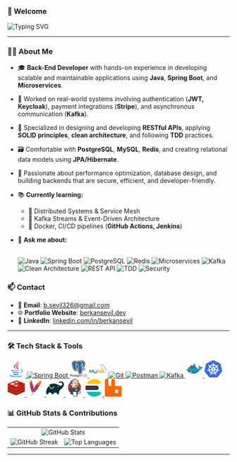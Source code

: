 ### 👋 Welcome

![Typing SVG](https://readme-typing-svg.herokuapp.com?font=Fira+Code&size=26&duration=2000&pause=1000&color=0e75b6&background=00000000&center=true&multiline=true&height=140&lines=Hi%2C+I'm+Berkan+SEVIL+%F0%9F%91%8B;Java+Back-End+Developer;Spring+Boot;Microservices;)








---

### 🧑‍💻 About Me

- 🎓 **Back-End Developer** with hands-on experience in developing scalable and maintainable applications using **Java**, **Spring Boot**, and **Microservices**.
- 🔧 Worked on real-world systems involving authentication (**JWT, Keycloak**), payment integrations (**Stripe**), and asynchronous communication (**Kafka**).
- 🧩 Specialized in designing and developing **RESTful APIs**, applying **SOLID principles**, **clean architecture**, and following **TDD** practices.
- 🗃 Comfortable with **PostgreSQL**, **MySQL**, **Redis**, and creating relational data models using **JPA/Hibernate**.
- 🚀 Passionate about performance optimization, database design, and building backends that are secure, efficient, and developer-friendly.
- 📚 **Currently learning:**
  - 🔹 Distributed Systems & Service Mesh
  - 🔹 Kafka Streams & Event-Driven Architecture
  - 🔹 Docker, CI/CD pipelines (**GitHub Actions, Jenkins**)
- 💬 **Ask me about:**
  
  <br />
   <img src="https://img.shields.io/badge/Java-ED8B00?style=for-the-badge&logo=java&logoColor=white" alt="Java" />
  <img src="https://img.shields.io/badge/Spring_Boot-6DB33F?style=for-the-badge&logo=spring&logoColor=white" alt="Spring Boot" />
  <img src="https://img.shields.io/badge/PostgreSQL-336791?style=for-the-badge&logo=postgresql&logoColor=white" alt="PostgreSQL" />
  <img src="https://img.shields.io/badge/Redis-DC382D?style=for-the-badge&logo=redis&logoColor=white" alt="Redis" />
  <img src="https://img.shields.io/badge/Microservices-007ACC?style=for-the-badge&logo=azuredevops&logoColor=white" alt="Microservices" />
  <img src="https://img.shields.io/badge/Kafka-231F20?style=for-the-badge&logo=apachekafka&logoColor=white" alt="Kafka" />
  <img src="https://img.shields.io/badge/Clean_Architecture-000000?style=for-the-badge&logo=architecture&logoColor=white" alt="Clean Architecture" />
  <img src="https://img.shields.io/badge/REST_API-61DAFB?style=for-the-badge&logo=rest&logoColor=black" alt="REST API" />
  <img src="https://img.shields.io/badge/TDD-FF69B4?style=for-the-badge&logo=testinglibrary&logoColor=white" alt="TDD" />
  <img src="https://img.shields.io/badge/Security-007ACC?style=for-the-badge&logo=security&logoColor=white" alt="Security" />


### 📫 Contact

- 📧 **Email**: b.sevil326@gmail.com  
- 🌐 **Portfolio Website**: [berkansevil.dev](https://berkansevil.dev/)  
- 💼 **LinkedIn**: [linkedin.com/in/berkansevil](https://www.linkedin.com/in/berkansevil/)

---



### 🛠 Tech Stack & Tools

<p align="left">
  <!-- Java -->
  <a href="https://www.java.com" target="_blank" title="Java">
    <img src="https://raw.githubusercontent.com/devicons/devicon/master/icons/java/java-original.svg" alt="Java" width="40" height="40" />
  </a>
  <!-- Spring Boot -->
  <a href="https://spring.io/projects/spring-boot" target="_blank" title="Spring Boot">
    <img src="https://www.vectorlogo.zone/logos/springio/springio-icon.svg" alt="Spring Boot" width="40" height="40" />
  </a>
  <!-- PostgreSQL -->
  <a href="https://www.postgresql.org/" target="_blank" title="PostgreSQL">
    <img src="https://raw.githubusercontent.com/devicons/devicon/master/icons/postgresql/postgresql-original-wordmark.svg" alt="PostgreSQL" width="40" height="40" />
  </a>
  <!-- MySQL -->
  <a href="https://www.mysql.com/" target="_blank" title="MySQL">
    <img src="https://raw.githubusercontent.com/devicons/devicon/master/icons/mysql/mysql-original-wordmark.svg" alt="MySQL" width="40" height="40" />
  </a>
  <!-- Git -->
  <a href="https://git-scm.com/" target="_blank" title="Git">
    <img src="https://www.vectorlogo.zone/logos/git-scm/git-scm-icon.svg" alt="Git" width="40" height="40" />
  </a>
  <!-- Postman -->
  <a href="https://www.postman.com/" target="_blank" title="Postman">
    <img src="https://www.vectorlogo.zone/logos/getpostman/getpostman-icon.svg" alt="Postman" width="40" height="40" />
  </a>
  <!-- Kafka -->
  <a href="https://kafka.apache.org/" target="_blank" title="Apache Kafka">
    <img src="https://cdn.jsdelivr.net/gh/devicons/devicon/icons/apachekafka/apachekafka-original.svg" alt="Kafka" width="40" height="40" />
  </a>
  <!-- Docker -->
  <a href="https://www.docker.com/" target="_blank" title="Docker">
    <img src="https://raw.githubusercontent.com/devicons/devicon/master/icons/docker/docker-original.svg" alt="Docker" width="40" height="40" />
  </a>
  <!-- Kubernetes -->
  <a href="https://kubernetes.io/" target="_blank" title="Kubernetes">
    <img src="https://raw.githubusercontent.com/devicons/devicon/master/icons/kubernetes/kubernetes-plain.svg" alt="Kubernetes" width="40" height="40" />
  </a>
  <!-- Redis -->
  <a href="https://redis.io/" target="_blank" title="Redis">
    <img src="https://raw.githubusercontent.com/devicons/devicon/master/icons/redis/redis-original.svg" alt="Redis" width="40" height="40" />
  </a>
  <!-- Maven -->
  <a href="https://maven.apache.org/" target="_blank" title="Maven">
    <img src="https://raw.githubusercontent.com/devicons/devicon/master/icons/maven/maven-original.svg" alt="Maven" width="40" height="40" />
  </a>
  <!-- Gradle -->
  <a href="https://gradle.org/" target="_blank" title="Gradle">
    <img src="https://raw.githubusercontent.com/devicons/devicon/master/icons/gradle/gradle-original.svg" alt="Gradle" width="40" height="40" />
  </a>
  <!-- Jenkins -->
  <a href="https://www.jenkins.io/" target="_blank" title="Jenkins">
    <img src="https://raw.githubusercontent.com/devicons/devicon/master/icons/jenkins/jenkins-original.svg" alt="Jenkins" width="40" height="40" />
  </a>
  <!-- Elasticsearch -->
  <a href="https://www.elastic.co/elasticsearch/" target="_blank" title="Elasticsearch">
    <img src="https://raw.githubusercontent.com/devicons/devicon/master/icons/elasticsearch/elasticsearch-original.svg" alt="Elasticsearch" width="40" height="40" />
  </a>
  <!-- RabbitMQ -->
  <a href="https://www.rabbitmq.com/" target="_blank" title="RabbitMQ">
    <img src="https://raw.githubusercontent.com/devicons/devicon/master/icons/rabbitmq/rabbitmq-original.svg" alt="RabbitMQ" width="40" height="40" />
  </a>

</p>


### 📊 GitHub Stats & Contributions

<table align="center" cellpadding="10" cellspacing="0">
  <tr>
    <td colspan="2" align="center">
      <img src="https://github-readme-stats.vercel.app/api?username=Berkansevil&show_icons=true&include_all_commits=true&count_private=true&theme=tokyonight" alt="GitHub Stats" width="500" />
    </td>
  </tr>
  <tr>
    <td align="center">
      <img src="https://github-readme-streak-stats.herokuapp.com/?user=Berkansevil&theme=tokyonight" alt="GitHub Streak" width="390" />
    </td>
    <td align="center">
      <img src="https://github-readme-stats.vercel.app/api/top-langs/?username=Berkansevil&layout=compact&theme=tokyonight" alt="Top Languages" width="390" />
    </td>
  </tr>
</table>


---

